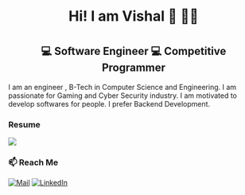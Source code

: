 <h1 align='center'>
   Hi! I am Vishal 👋  👨‍💻  
<h1>
<h2 align='center'>
     💻 Software Engineer
     💻 Competitive Programmer
</h2>
 I am an engineer , B-Tech in Computer Science and Engineering. I am passionate for Gaming and Cyber Security industry. I am motivated to develop softwares for people. I prefer Backend Development.


### Resume
<a href="https://drive.google.com/file/d/1tMQTM5R3iG5mINEJLlGjmzzoDqRFbmWt/view?usp=sharing"><img src="https://img.shields.io/badge/🔽 Download Resume-005566"/></a>

### 📫 Reach Me


<a href="https://www.linkedin.com/in/vishaldhiman28/"><img src="https://img.shields.io/badge/Mail-%230077B5.svg&style=flat&logo=Gmail&logoColor=white" alt="Mail"></a>
<a href="https://www.linkedin.com/in/vishaldhiman28/"><img src="https://img.shields.io/badge/LinkedIn-%230077B5.svg?&style=flat&logo=linkedin&logoColor=white" alt="LinkedIn"></a>



<!--
**vishaldhiman28/vishaldhiman28** is a ✨ _special_ ✨ repository because its `README.md` (this file) appears on your GitHub profile.

Here are some ideas to get you started:

- 🔭 I’m currently working on ...
- 🌱 I’m currently learning ...
- 👯 I’m looking to collaborate on ...
- 🤔 I’m looking for help with ...
- 💬 Ask me about ...
- 
- 😄 Pronouns: ...
- ⚡ Fun fact: ...
-->

